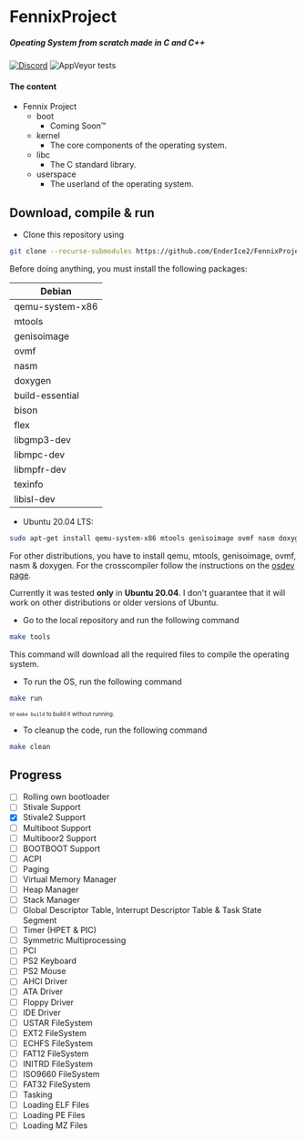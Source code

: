 # FennixProject
##### Opeating System from scratch made in C and C++

[![Discord](https://img.shields.io/badge/Discord-5865F2?style=for-the-badge&logo=discord&logoColor=white)](https://discord.gg/AYhW6N59Wu)
![AppVeyor tests](https://img.shields.io/appveyor/tests/EnderIce2/FennixProject?style=for-the-badge)

#### The content
- Fennix Project
    - boot
        - Coming Soon™
    - kernel
        - The core components of the operating system.
    - libc
        - The C standard library.
    - userspace
        - The userland of the operating system.

## Download, compile & run

- Clone this repository using

```bash
git clone --recurse-submodules https://github.com/EnderIce2/FennixProject
```

Before doing anything, you must install the following packages:

| Debian          |
| --------------- |
| qemu-system-x86 |
| mtools          |
| genisoimage     |
| ovmf            |
| nasm            |
| doxygen         |
| build-essential |
| bison           |
| flex            |
| libgmp3-dev     |
| libmpc-dev      |
| libmpfr-dev     |
| texinfo         |
| libisl-dev      |

- Ubuntu 20.04 LTS:
```bash
sudo apt-get install qemu-system-x86 mtools genisoimage ovmf nasm doxygen build-essential bison flex libgmp3-dev libmpc-dev libmpfr-dev texinfo libisl-dev
```

For other distributions, you have to install qemu, mtools, genisoimage, ovmf, nasm & doxygen. For the crosscompiler follow the instructions on the [osdev page](https://wiki.osdev.org/GCC_Cross-Compiler#:~:text=CLooG%20(optional)-,Installing%20Dependencies,-%E2%86%93%20Dependency%20/%20OS%20%E2%86%92).

Currently it was tested **only** in **Ubuntu 20.04**. I don't guarantee that it will work on other distributions or older versions of Ubuntu.

- Go to the local repository and run the following command

```bash
make tools
```

This command will download all the required files to compile the operating system.

- To run the OS, run the following command

```bash
make run
```
<sub><sup>or `make build` to build it without running.</sup></sub>

- To cleanup the code, run the following command

```bash
make clean
```

## Progress

- [ ] Rolling own bootloader
- [ ] Stivale Support
- [x] Stivale2 Support
- [ ] Multiboot Support
- [ ] Multiboor2 Support
- [ ] BOOTBOOT Support
- [ ] ACPI
- [ ] Paging
- [ ] Virtual Memory Manager
- [ ] Heap Manager
- [ ] Stack Manager
- [ ] Global Descriptor Table, Interrupt Descriptor Table & Task State Segment
- [ ] Timer (HPET & PIC)
- [ ] Symmetric Multiprocessing
- [ ] PCI
- [ ] PS2 Keyboard
- [ ] PS2 Mouse
- [ ] AHCI Driver
- [ ] ATA Driver
- [ ] Floppy Driver
- [ ] IDE Driver
- [ ] USTAR FileSystem
- [ ] EXT2 FileSystem
- [ ] ECHFS FileSystem
- [ ] FAT12 FileSystem
- [ ] INITRD FileSystem
- [ ] ISO9660 FileSystem
- [ ] FAT32 FileSystem
- [ ] Tasking
- [ ] Loading ELF Files
- [ ] Loading PE Files
- [ ] Loading MZ Files

